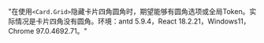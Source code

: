 "在使用`<Card.Grid>`隐藏卡片四角圆角时，期望能够有圆角选项或全局Token。实际情况是卡片四角没有圆角。环境：antd 5.9.4，React 18.2.21，Windows11，Chrome 97.0.4692.71。"

